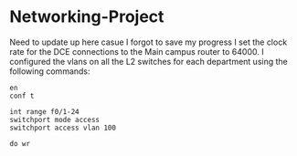 # Networking-Project

Need to update up here casue I forgot to save my progress 
I set the clock rate for the DCE connections to the Main campus router to 64000.
I configured the vlans on all the L2 switches for each department using the following commands:

````
en
conf t

int range f0/1-24
switchport mode access
switchport access vlan 100

do wr
````


